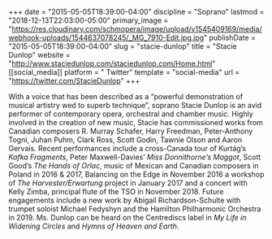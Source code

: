+++
date = "2015-05-05T18:39:00-04:00"
discipline = "Soprano"
lastmod = "2018-12-13T22:03:00-05:00"
primary_image = "https://res.cloudinary.com/schmopera/image/upload/v1545409169/media/webhook-uploads/1544637078245/_MG_7910-Edit.jpg.jpg"
publishDate = "2015-05-05T18:39:00-04:00"
slug = "stacie-dunlop"
title = "Stacie Dunlop"
website = "http://www.staciedunlop.com/staciedunlop.com/Home.html"
[[social_media]]
platform = " Twitter"
template = "social-media"
url = "https://twitter.com/StacieDunlop"
+++

With a voice that has been described as a “powerful demonstration of musical artistry wed to superb technique”, soprano Stacie Dunlop is an avid performer of contemporary opera, orchestral and chamber music. Highly involved in the creation of new music, Stacie has commissioned works from Canadian composers R. Murray Schafer, Harry Freedman, Peter-Anthony Togni, Juhan Puhm, Clark Ross, Scott Godin, Tawnie Olson and Aaron Gervais. Recent performances include a cross-Canada tour of Kurtág’s *Kafka Fragments*, Peter Maxwell-Davies’ *Miss Donnithorne’s Maggot*, Scott Good’s *The Hands of Orlac*, music of Mexican and Canadian composers in Poland in 2016 & 2017, Balancing on the Edge in November 2016 a workshop of *The Harvester/Erwartung* project in January 2017 and a concert with Kelly Zimba, principal flute of the TSO in November 2018. Future engagements include a new work by Abigail Richardson-Schulte with trumpet soloist Michael Fedyshyn and the Hamilton Philharmonic Orchestra in 2019. Ms. Dunlop can be heard on the Centrediscs label in *My Life in Widening Circles* and *Hymns of Heaven and Earth*.
